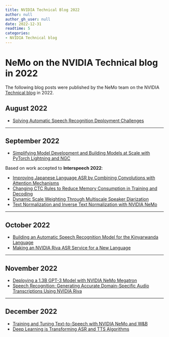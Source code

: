 ```yaml
---
title: NVIDIA Technical Blog 2022
author: null 
author_gh_user: null
date: 2022-12-31
readtime: 5
categories: 
- NVIDIA Technical blog 
---
```


# NeMo on the NVIDIA Technical blog in 2022

The following blog posts were published by the NeMo team on the NVIDIA [Technical blog](https://developer.nvidia.com/blog) in 2022.

## August 2022

* [Solving Automatic Speech Recognition Deployment Challenges](https://developer.nvidia.com/blog/solving-automatic-speech-recognition-deployment-challenges/)

-----

## September 2022
* [Simplifying Model Development and Building Models at Scale with PyTorch Lightning and NGC](https://developer.nvidia.com/blog/simplifying-model-development-and-building-models-at-scale-with-pytorch-lightning-and-ngc/)

Based on work accepted to **Interspeech 2022**:

* [Improving Japanese Language ASR by Combining Convolutions with Attention Mechanisms](https://developer.nvidia.com/blog/improving-japanese-language-asr-by-combining-convolutions-with-attention-mechanisms/)
* [Changing CTC Rules to Reduce Memory Consumption in Training and Decoding](https://developer.nvidia.com/blog/changing-ctc-rules-to-reduce-memory-consumption-in-training-and-decoding/)
* [Dynamic Scale Weighting Through Multiscale Speaker Diarization](https://developer.nvidia.com/blog/dynamic-scale-weighting-through-multiscale-speaker-diarization/)
* [Text Normalization and Inverse Text Normalization with NVIDIA NeMo](https://developer.nvidia.com/blog/text-normalization-and-inverse-text-normalization-with-nvidia-nemo/)
<!-- more -->
-----

## October 2022

* [Building an Automatic Speech Recognition Model for the Kinyarwanda Language](https://developer.nvidia.com/blog/building-an-automatic-speech-recognition-model-for-the-kinyarwanda-language/)
* [Making an NVIDIA Riva ASR Service for a New Language](https://developer.nvidia.com/blog/making-an-nvidia-riva-asr-service-for-a-new-language/)

-----

## November 2022

* [Deploying a 1.3B GPT-3 Model with NVIDIA NeMo Megatron](https://developer.nvidia.com/blog/deploying-a-1-3b-gpt-3-model-with-nvidia-nemo-megatron/)
* [Speech Recognition: Generating Accurate Domain-Specific Audio Transcriptions Using NVIDIA Riva](https://developer.nvidia.com/blog/speech-recognition-generating-accurate-transcriptions-using-riva/)

-----

## December 2022

* [Training and Tuning Text-to-Speech with NVIDIA NeMo and W&B](https://speech-ai-workshop-nvidia.wandb.events/?promo=NV-12-08&tr=true)
* [Deep Learning is Transforming ASR and TTS Algorithms](https://developer.nvidia.com/blog/deep-learning-is-transforming-asr-and-tts-algorithms/)


